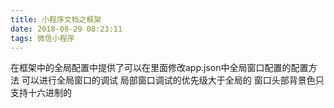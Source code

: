 ```yaml
---
title: 小程序文档之框架
date: 2018-08-29 08:23:11
tags: 微信小程序
---
```

在框架中的全局配置中提供了可以在里面修改app.json中全局窗口配置的配置方法 可以进行全局窗口的调试 局部窗口调试的优先级大于全局的 窗口头部背景色只支持十六进制的
